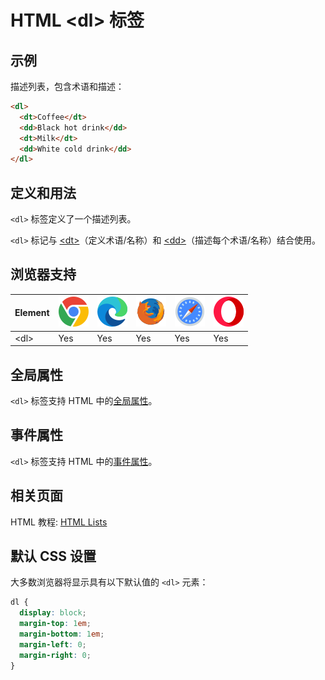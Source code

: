 HTML \<dl> 标签
===

## 示例

描述列表，包含术语和描述：

```html idoc:preview
<dl>
  <dt>Coffee</dt>
  <dd>Black hot drink</dd>
  <dt>Milk</dt>
  <dd>White cold drink</dd>
</dl>
```

## 定义和用法

`<dl>` 标签定义了一个描述列表。

`<dl>` 标记与 [\<dt>](./dt.md)（定义术语/名称）和 [\<dd>](./dd.md)（描述每个术语/名称）结合使用。

## 浏览器支持

| Element | ![chrome][1] | ![edge][2] | ![firefox][3] | ![safari][4] | ![opera][5] |
| ----- | --- | --- | --- | --- | --- |
| \<dl>   | Yes | Yes | Yes | Yes | Yes |
<!--rehype:style=width: 100%; display: inline-table;-->

## 全局属性

`<dl>` 标签支持 HTML 中的[全局属性](../reference/standardattributes.md)。

## 事件属性

`<dl>` 标签支持 HTML 中的[事件属性](../reference/eventattributes.md)。

## 相关页面

HTML 教程: [HTML Lists](../tutorial/lists.md)

## 默认 CSS 设置

大多数浏览器将显示具有以下默认值的 `<dl>` 元素：

```css
dl {
  display: block;
  margin-top: 1em;
  margin-bottom: 1em;
  margin-left: 0;
  margin-right: 0;
}
```

[1]: ../assets/chrome.svg
[2]: ../assets/edge.svg
[3]: ../assets/firefox.svg
[4]: ../assets/safari.svg
[5]: ../assets/opera.svg